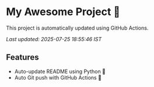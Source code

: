 # My Awesome Project 🚀

This project is automatically updated using GitHub Actions.

_Last updated: 2025-07-25 18:55:46 IST_

## Features
- Auto-update README using Python 🐍
- Auto Git push with GitHub Actions 🤖
